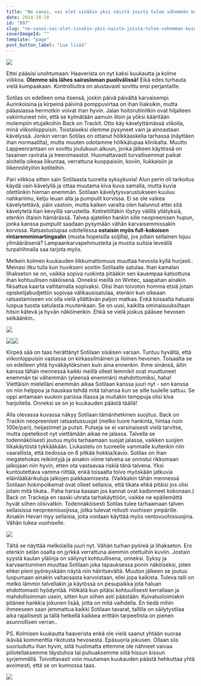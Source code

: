 ```yaml
---
title: "Ne sanoi, vai olet sinäkin yksi näistä joista tulee vähemmän kuin vois."
date: 2014-10-28
id: "897"
slug: "ne-sanoi-vai-olet-sinakin-yksi-naista-joista-tulee-vahemman-kuin-vois"
coverImageId: ""
template: "page"
post_button_label: "Lue lisää"
---
```


[![](/images/IMG_1488_.jpg)](http://1.bp.blogspot.com/-HRZUiU1q7W4/VE0UcapnX9I/AAAAAAAAJDY/eFAGfk-hKs8/s1600/IMG_1488_.jpg)

Ettei pääsisi unohtumaan: Haaverista on nyt kaksi kuukautta ja kolme viikkoa. **Olemme siis lähes sairasloman puolivälissä!** Eikä edes turhauta vielä kumpaakaan. Kontrolliultra on alustavasti sovittu ensi perjantaille.

Sotilas on edelleen oma itsensä, joskin päivä päivältä karvaisempi. Aurinkoisina ja kirpeinä päivinä pomppuvirtaa on ihan liiaksikin, mutta pääasiassa hermotkin voivat ihan hyvin. Jalan hoitorutiinitkin ovat hiljalleen vakiintuneet niin, että se kylmätään aamuin illoin ja yöksi kääritään molempiin etujalkoihin Back on Trackit. Otto käy kävelyttämässä viikolla, minä viikonloppuisin. Toistaiseksi olemme pysyneet vain ja ainoastaan kävelyssä. Jonkin verran Sotilas on ottanut hölkkäaskelia tarhassa (näyttäen ihan normaalilta), mutta muuten odotamme hölkkälupaa klinikalta. Muutto Lappeenrantaan on sovittu joulukuun alkuun, jonka jälkeen käytössä on tasainen ravirata ja treenimaastot. Huomattavasti turvallisemmat paikat aloitella oikeaa liikuntaa, verrattuna kuoppaisiin, koviin, liukkaisiin ja liikennöityihin kotiteihin.

Pari viikkoa sitten sain Sotilaasta tuoreita syksykuvia! Alun perin oli tarkoitus käydä vain kävelyllä ja ottaa muutama kiva kuva samalla, mutta kuvia otettiinkin hieman enemmän. Sotilaan kävelytysvarustukseen kuuluu nahkariimu, ketju leuan alla ja pumpulit korvissa. Ei se ole vaikea kävelytettävä, päin vastoin, mutta kaiken varalta olen halunnut ettei sitä kävelytetä liian kevyillä varusteilla. Kotireitiltäkin löytyy välillä yllätyksiä, etenkin iltaisin hämärässä. Talvea ajatellen hankin sille neopreenisen hupun, jonka kanssa pumpulit saadaan pysymään vähän karvaisemmissakin korvissa. Ratsastuslupaa odotellessa **ostaisin myös full-kokoisen rintaremmimartingaalin** (musta hopeisilla soljilla), jos jollain sellainen lojuu ylimääräisenä? Lampaankarvapehmusteita ja mustia suitsia leveällä turpahihnalla saa tarjota myös.

Melkein kolmen kuukauden liikkumattomuus muuttaa hevosta kyllä hurjasti.. Meinasi itku tulla kun huvikseni sovitin Sotilaalle satulaa. Ihan kamalan lihakseton se on, vaikka sopiva ruokinta pitääkin sen kauempaa katsottuna ihan kohtuullisen näköisenä. Onneksi meillä on Wintec, saapahan ainakin fiksattua kaarta vaihtamalla sopivaksi. Olisi ihan toivoton homma etsiä jotain opiskelijabudjettiin sopivaa välikausisatulaa, etenkin kun oikeaan ratsastamiseen voi olla vielä yllättävän paljon matkaa. Enkä toisaalta haluaisi luopua tuosta satulasta muutenkaan. Se on uusi, kaikilta ominaisuuksiltaan hitsin kätevä ja hyvän näköinenkin. Ehkä se vielä joskus pääsee hevosen selkäänkin..

[![](/images/IMG_1440_.jpg)](http://2.bp.blogspot.com/-nfOwyTIs2FQ/VE0WPW8YAXI/AAAAAAAAJEA/xnoZhecdovM/s1600/IMG_1440_.jpg)

[![](/images/IMG_1342_.jpg)](http://2.bp.blogspot.com/-C-7VOtHSjQM/VE0VXAttwcI/AAAAAAAAJD4/A30L09gJ-LI/s1600/IMG_1342_.jpg)[![](/images/IMG_1495_2.jpg)](http://2.bp.blogspot.com/-GGGXbNKpnIA/VE0UdTGX5AI/AAAAAAAAJDc/ikwjTud7Noc/s1600/IMG_1495_2.jpg)

Kirpeä sää on taas herättänyt Sotilaan sisäisen varsan. Tuntuu hyvältä, että viikonloppuisin vastassa on kirkassilmäinen ja iloinen hevonen. Toisaalta se on edelleen yhtä hyväkäytöksinen kuin aina ennenkin. Ihme sinänsä, äitin kanssa tähän mennessä kaikki meillä olleet lemmikit ovat muuttuneet enemmän tai vähemmän (yleensä enemmän) mahdottomiksi, haha! Viettäisin mielelläni enemmän aikaa Sotilaan kanssa juuri nyt - sen kanssa on niin helppoa ja hauskaa tehdä mitä tahansa kun se sille tuulelle sattuu. Se oppi antamaan suukon parissa illassa ja muitakin temppuja olisi kiva harjoitella. Onneksi se on jo kuukauden päästä täällä!

Alla olevassa kuvassa näkyy Sotilaan tämänhetkinen suojitus. Back on Trackin neopreeniset ratsastussuojat (melko tuore hankinta, hintaa noin 100e/pari), heijastimet ja putsit. Putseja se ei varsinaisesti vielä tarvitse, mutta opetelkoot nyt viettämään aikaa ne jalassa. Talvella se todennäköisesti joutuu myös tarhaamaan suojat jalassa, vaikken suojien liikakäytöstä tykkääkään. Liukastelu on tuoreelle vammalle kuitenkin niin vaarallista, että tiedossa on 6 pitkää hokkia/kavio. Sotilas on ihan megatehokas reikiintyjä ja ainakin viime talvena se onnistui rikkomaan jalkojaan niin hyvin, etten ota vastaavaa riskiä tänä talvena. Yksi kuntoutettava vamma riittää, enkä toisaalta toivo myöskään jatkuvia eläinlääkärikuluja jalkojen paikkaamisesta. (Vaikkakin tähän mennessä Sotilaan hokinpolkemat ovat olleet sellaisia, että tikata ehkä pitäisi jos olisi jotain mitä tikata.. Paha harsia kasaan jos kannat ovat kadonneet kokonaan.) Back on Trackeja en raaski uhrata tarhakäyttöön, vaikke ne epäilemättä hyvät siihen olisivatkin. Todennäköisesti Sotilas tulee tarhaamaan talven sellaisissa neopreenisuojissa, jotka tulevat reilusti vuohisen ympärille. Ainakin Hevari myy sellaisia, joita voidaan käyttää myös ventovuohissuojina. Vähän tukea vuohiselle.

[![](/images/IMG_1467_.jpg)](http://2.bp.blogspot.com/-P3D1dj4h2iE/VE0UcQ4PmrI/AAAAAAAAJDQ/SEEX7C_vTOw/s1600/IMG_1467_.jpg)

Tältä se näyttää melkolailla juuri nyt. Vähän turhan pyöreä ja lihakseton. Ero etenkin selän osalta on jyrkkä verrattuna aiemmin otettuihin kuviin. Jostain syystä kaulan ylälinja on säilynyt kohtuullisena, onneksi. Syksy ja karvaantuminen muuttaa Sotilaan joka tapauksessa ponin näköiseksi, joten ehkei pieni pyöreyskään näytä niin häiritsevältä. Muuton jälkeen se joutuu luopumaan ainakin valtaosasta karvoistaan, ellei jopa kaikista. Tuleva talli on melko lämmin talvellakin ja käytössä on pesupaikka jota haluan ehdottomasti hyödyntää. Hölkätä kun pitäisi kohtuullisesti kerrallaan ja mahdollisimman usein, sitten kun siihen asti päästään. Kuivatusloimiakin pitänee hankkia jokunen lisää, jotta on mitä vaihdella. En tiedä mihin ihmeeseen saan jemmattua kaikki Sotilaan tavarat, tallilla on säilytystilaa aika rajallisesti ja tällä hetkellä kaikkea erittäin tarpeellista on pienen asunnollisen verran..

PS. Kolmisen kuukautta haaverista enkä ole vielä saanut yhtään suoraa ikävää kommenttia rikotusta hevosesta. Epäsuoria jokusen. Ollaan siis suoriuduttu ihan hyvin, siitä huolimatta ettemme ole nähneet vaivaa piilotellaksemme täystuhoa tai puhuaksemme siitä hissun kissun syrjemmällä. Toivottavasti voin muutaman kuukauden päästä hehkuttaa yhtä avoimesti, että se on kunnossa taas.

[![](/images/IMG_1251_.jpg)](http://2.bp.blogspot.com/-Z8ZP5ZVexc4/VE0UcVKhV2I/AAAAAAAAJDU/5vkzDuwci6U/s1600/IMG_1251_.jpg)

